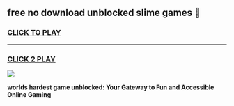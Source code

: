 
## free no download unblocked slime games 👋
<h3>
<a href="https://premium.freeplayer.one?title=free_no_download_unblocked_slime_games&ref=13F">CLICK TO PLAY</a></h3>
<hr>

<h3>
<a href="https://premium.freeplayer.one?title=free_no_download_unblocked_slime_games&ref=13F">CLICK 2 PLAY</a>
  
</h3>

<a href="https://premium.freeplayer.one?title=free_no_download_unblocked_slime_games&ref=12F/"><img src="https://clearcache.store/games.png"></a>


**worlds hardest game unblocked: Your Gateway to Fun and Accessible Online Gaming**
